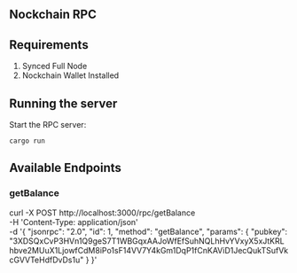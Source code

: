 ## Nockchain RPC

## Requirements
1. Synced Full Node
2. Nockchain Wallet Installed


## Running the server
Start the RPC server:

```
cargo run
```

## Available Endpoints

### getBalance

curl -X POST http://localhost:3000/rpc/getBalance \
-H 'Content-Type: application/json' \
-d '{
    "jsonrpc": "2.0",
    "id": 1,
    "method": "getBalance",
    "params": { "pubkey": "3XDSQxCvP3HVn1Q9geS7T1WBGqxAAJoWfEfSuhNQLhHvYVxyX5xJtKRLhbve2MUuX1LjowfCdM8iPo1sF14VV7Y4kGm1DqP1fCnKAViD1JecQukTSufVkcGVVTeHdfDvDs1u" }
}'
